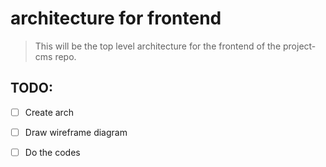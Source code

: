 # architecture for frontend

> This will be the top level architecture for the frontend of the project-cms repo.

## TODO:
- [ ] Create arch
- [ ] Draw wireframe diagram
- [ ] Do the codes

